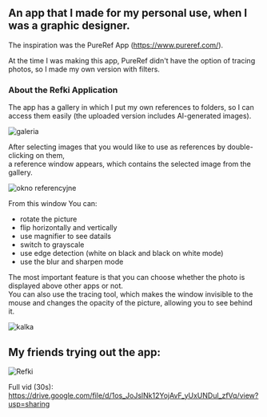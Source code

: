 ## An app that I made for my personal use, when I was a graphic designer.

The inspiration was the PureRef App (https://www.pureref.com/).

At the time I was making this app, PureRef didn't have the option of tracing photos, so I made my own version with filters.

### About the Refki Application
The app has a gallery in which I put my own references to folders, so I can access them easily (the uploaded version includes AI-generated images).

![galeria](https://github.com/user-attachments/assets/aca79530-3af1-47ab-bfc7-de25c85993a8)

After selecting images that you would like to use as references by double-clicking on them, \
a reference window appears, which contains the selected image from the gallery.

![okno referencyjne](https://github.com/user-attachments/assets/db5ecb5e-be12-45a3-9ac5-e5c3efd1ecfd)

From this window You can:
- rotate the picture
- flip horizontally and vertically
- use magnifier to see datails
- switch to grayscale
- use edge detection (white on black and black on white mode)
- use the blur and sharpen mode

The most important feature is that you can choose whether the photo is displayed above other apps or not. \
You can also use the tracing tool, which makes the window invisible to the mouse and changes the opacity of the picture, allowing you to see behind it.

![kalka](https://github.com/user-attachments/assets/09ede709-cebc-4245-9bf4-c8adbae4d14b)


## My friends trying out the app:
![Refki](https://github.com/user-attachments/assets/0f35aa98-de38-4715-a2e2-c278a8195f51)

Full vid (30s):
https://drive.google.com/file/d/1os_JoJslNk12YojAvF_yUxUNDul_zfVq/view?usp=sharing 
